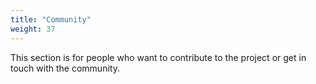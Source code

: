 ```yaml
---
title: "Community"
weight: 37
---
```


This section is for people who want to contribute to the project or get in touch with the community.